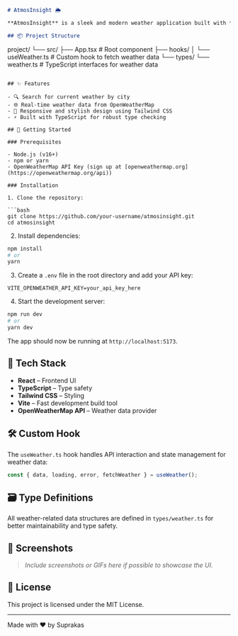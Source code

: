   

```markdown
# AtmosInsight 🌦️

**AtmosInsight** is a sleek and modern weather application built with **React**, **Tailwind CSS**, and the **OpenWeatherMap API**. It provides real-time weather updates in a clean, responsive UI.

## 📦 Project Structure

```

project/
└── src/
├── App.tsx               # Root component
├── hooks/
│   └── useWeather.ts     # Custom hook to fetch weather data
└── types/
└── weather.ts        # TypeScript interfaces for weather data

````

## ✨ Features

- 🔍 Search for current weather by city
- 🌐 Real-time weather data from OpenWeatherMap
- 🎨 Responsive and stylish design using Tailwind CSS
- ⚡ Built with TypeScript for robust type checking

## 🚀 Getting Started

### Prerequisites

- Node.js (v16+)
- npm or yarn
- OpenWeatherMap API Key (sign up at [openweathermap.org](https://openweathermap.org/api))

### Installation

1. Clone the repository:

```bash
git clone https://github.com/your-username/atmosinsight.git
cd atmosinsight
````

2. Install dependencies:

```bash
npm install
# or
yarn
```

3. Create a `.env` file in the root directory and add your API key:

```
VITE_OPENWEATHER_API_KEY=your_api_key_here
```

4. Start the development server:

```bash
npm run dev
# or
yarn dev
```

The app should now be running at `http://localhost:5173`.

## 🧠 Tech Stack

* **React** – Frontend UI
* **TypeScript** – Type safety
* **Tailwind CSS** – Styling
* **Vite** – Fast development build tool
* **OpenWeatherMap API** – Weather data provider

## 🛠️ Custom Hook

The `useWeather.ts` hook handles API interaction and state management for weather data:

```ts
const { data, loading, error, fetchWeather } = useWeather();
```

## 🗃️ Type Definitions

All weather-related data structures are defined in `types/weather.ts` for better maintainability and type safety.

## 📸 Screenshots

> *Include screenshots or GIFs here if possible to showcase the UI.*

## 📄 License

This project is licensed under the MIT License.

---

Made with ❤️ by Suprakas

```

